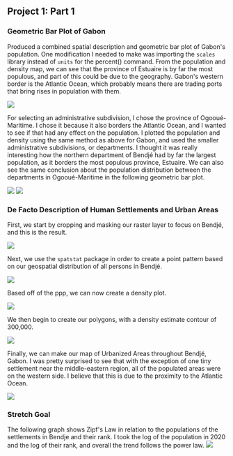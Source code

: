 ## Project 1: Part 1

### Geometric Bar Plot of Gabon

Produced a combined spatial description and geometric bar plot of Gabon's population. One modification I needed to make was importing the `scales` library instead of `units` for the percent() command. From the population and density map, we can see that the province of Estuaire is by far the most populous, and part of this could be due to the geography. Gabon's western border is the Atlantic Ocean, which probably means there are trading ports that bring rises in population with them. 

![](gabon.png)

For selecting an administrative subdivision, I chose the province of Ogooué-Maritime. I chose it because it also borders the Atlantic Ocean, and I wanted to see if that had any effect on the population. I plotted the population and density using the same method as above for Gabon, and used the smaller administrative subdivisions, or departments. I thought it was really interesting how the northern department of Bendjé had by far the largest population, as it borders the most populous province, Estuaire. We can also see the same conclusion about the population distribution between the departments in Ogooué-Maritime in the following geometric bar plot. 

![](ogoouemaritime.png)
![](gab_adm2_bp.png)

### De Facto Description of Human Settlements and Urban Areas

First, we start by cropping and masking our raster layer to focus on Bendjé, and this is the result. 

![](bendje.png)

Next, we use the `spatstat` package in order to create a point pattern based on our geospatial distribution of all persons in Bendjé. 

![](bendje_ppp.png)

Based off of the ppp, we can now create a density plot. 

![](bendje_density_image.png)

We then begin to create our polygons, with a density estimate contour of 300,000. 

![](subpolys_filtered.png)

Finally, we can make our map of Urbanized Areas throughout Bendjé, Gabon. I was pretty surprised to see that with the exception of one tiny settlement near the middle-eastern region, all of the populated areas were on the western side. I believe that this is due to the proximity to the Atlantic Ocean. 

![](bendje_urbanized_areas.png)

### Stretch Goal

The following graph shows Zipf's Law in relation to the populations of the settlements in Bendje and their rank. I took the log of the population in 2020 and the log of their rank, and overall the trend follows the power law.
![](bendje_zipf.png)
